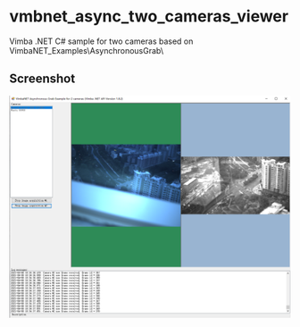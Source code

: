 # vmbnet_async_two_cameras_viewer
Vimba .NET C# sample for two cameras based on VimbaNET_Examples\AsynchronousGrab\


## Screenshot
![](Screenshot.png) 
